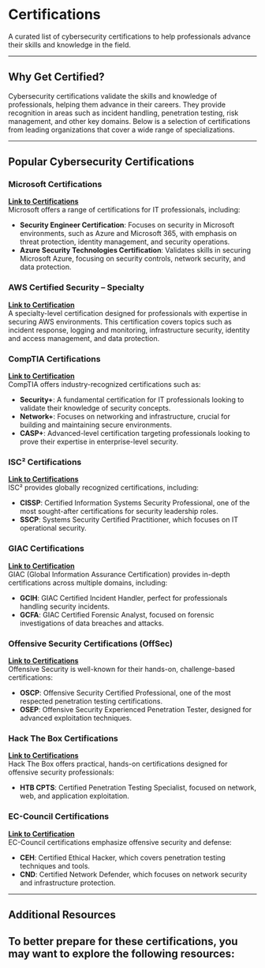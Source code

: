 # Certifications

A curated list of cybersecurity certifications to help professionals advance their skills and knowledge in the field.

---

## Why Get Certified?

Cybersecurity certifications validate the skills and knowledge of professionals, helping them advance in their careers. They provide recognition in areas such as incident handling, penetration testing, risk management, and other key domains. Below is a selection of certifications from leading organizations that cover a wide range of specializations.

---

## Popular Cybersecurity Certifications

### Microsoft Certifications
**[Link to Certifications](https://learn.microsoft.com/en-us/credentials/browse/?credential_types=certification&subjects=security)**  
Microsoft offers a range of certifications for IT professionals, including:
- **Security Engineer Certification**: Focuses on security in Microsoft environments, such as Azure and Microsoft 365, with emphasis on threat protection, identity management, and security operations.
- **Azure Security Technologies Certification**: Validates skills in securing Microsoft Azure, focusing on security controls, network security, and data protection.

### AWS Certified Security – Specialty
**[Link to Certification](https://aws.amazon.com/certification/certified-security-specialty/)**  
A specialty-level certification designed for professionals with expertise in securing AWS environments. This certification covers topics such as incident response, logging and monitoring, infrastructure security, identity and access management, and data protection.

### CompTIA Certifications
**[Link to Certification](https://www.comptia.org/certifications)**  
CompTIA offers industry-recognized certifications such as:
- **Security+**: A fundamental certification for IT professionals looking to validate their knowledge of security concepts.
- **Network+**: Focuses on networking and infrastructure, crucial for building and maintaining secure environments.
- **CASP+**: Advanced-level certification targeting professionals looking to prove their expertise in enterprise-level security.

### ISC² Certifications
**[Link to Certifications](https://www.isc2.org/Certifications)**  
ISC² provides globally recognized certifications, including:
- **CISSP**: Certified Information Systems Security Professional, one of the most sought-after certifications for security leadership roles.
- **SSCP**: Systems Security Certified Practitioner, which focuses on IT operational security.

### GIAC Certifications
**[Link to Certification](https://www.giac.org/certifications)**  
GIAC (Global Information Assurance Certification) provides in-depth certifications across multiple domains, including:
- **GCIH**: GIAC Certified Incident Handler, perfect for professionals handling security incidents.
- **GCFA**: GIAC Certified Forensic Analyst, focused on forensic investigations of data breaches and attacks.

### Offensive Security Certifications (OffSec)
**[Link to Certifications](https://www.offsec.com/courses-and-certifications/)**  
Offensive Security is well-known for their hands-on, challenge-based certifications:
- **OSCP**: Offensive Security Certified Professional, one of the most respected penetration testing certifications.
- **OSEP**: Offensive Security Experienced Penetration Tester, designed for advanced exploitation techniques.
  
### Hack The Box Certifications
**[Link to Certifications](https://academy.hackthebox.com/preview/certifications)**  
Hack The Box offers practical, hands-on certifications designed for offensive security professionals:
- **HTB CPTS**: Certified Penetration Testing Specialist, focused on network, web, and application exploitation.

### EC-Council Certifications
**[Link to Certification](https://www.eccouncil.org/programs/certified-ethical-hacker-ceh/)**  
EC-Council certifications emphasize offensive security and defense:
- **CEH**: Certified Ethical Hacker, which covers penetration testing techniques and tools.
- **CND**: Certified Network Defender, which focuses on network security and infrastructure protection.

---

## Additional Resources

To better prepare for these certifications, you may want to explore the following resources:
- 
